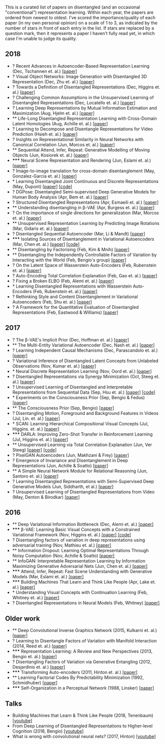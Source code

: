This is a curated list of papers on disentangled (and an occasional "conventional") representation learning. Within each year, the papers are ordered from newest to oldest. I've scored the importance/quality of each paper (in my own personal opinion) on a scale of 1 to 3, as indicated by the number of stars in front of each entry in the list. If stars are replaced by a question mark, then it represents a paper I haven't fully read yet, in which case I'm unable to judge its quality.

## 2018 

* ? Recent Advances in Autoencoder-Based Representation Learning (Dec, Tschannen et. al.) [[paper]](http://bayesiandeeplearning.org/2018/papers/151.pdf?fbclid=IwAR0AKPuAsCFFsTCJ52o6-BkJebR9UuURnesksd1wf5QfLvuU2LBetc7moKc)
* ? Visual Object Networks: Image Generation with Disentangled 3D Representation (Dec, Zhu et. al.) [[paper]](https://arxiv.org/abs/1812.02725v1)
* ? Towards a Definition of Disentangled Representations (Dec, Higgins et. al.) [[paper]](https://arxiv.org/pdf/1812.02230v1.pdf)
* ? Challenging Common Assumptions in the Unsupervised Learning of Disentangled Representations (Dec, Locatello et. al.) [[paper]](https://arxiv.org/abs/1811.12359v1)
* ? Learning Deep Representations by Mutual Information Estimation and Maximization (Aug, Hjelm et. al.) [[paper]](https://arxiv.org/abs/1808.06670)
* ** Life-Long Disentangled Representation Learning with Cross-Domain Latent Homologies (Aug, Achille et. al.) [[paper]](https://arxiv.org/abs/1808.06508)
* ? Learning to Decompose and Disentangle Representations for Video Prediction (Hsieh et. al.) [[paper]](https://arxiv.org/abs/1806.04166)
* ? Insights on Representational Similarity in Neural Networks with Canonical Correlation (Jun, Morcos et. al.) [[paper]](https://arxiv.org/abs/1806.05759)
* ** Sequential Attend, Infer, Repeat: Generative Modelling of Moving Objects (Jun, Kosiorek et. al.) [[paper]](https://arxiv.org/abs/1806.01794)
* __***__ Neural Scene Representation and Rendering (Jun, Eslami et. al.) [[paper]](https://deepmind.com/research/publications/neural-scene-representation-and-rendering/)
* ? Image-to-image translation for cross-domain disentanglement (May, Gonzalez-Garcia et. al.) [[paper]](https://arxiv.org/abs/1805.09730)
* \* Learning Disentangled Joint Continuous and Discrete Representations (May, Dupont) [[paper]](https://arxiv.org/abs/1804.00104) [[code]](https://github.com/Schlumberger/joint-vae)
* ? DGPose: Disentangled Semi-supervised Deep Generative Models for Human Body Analysis (Apr, Bem et. al.) [[paper]](https://arxiv.org/abs/1804.06364)
* ? Structured Disentangled Representations (Apr, Esmaeili et. al.) [[paper]](https://arxiv.org/abs/1804.02086)
* ** Understanding disentangling in β-VAE (Apr, Burgess et. al.) [[paper]](https://arxiv.org/abs/1804.03599)
* ? On the importance of single directions for generalization (Mar, Morcos et. al.) [[paper]](https://arxiv.org/abs/1803.06959)
* ** Unsupervised Representation Learning by Predicting Image Rotations (Mar, Gidaris et. al.) [[paper]](https://arxiv.org/abs/1803.07728)
* ? Disentangled Sequential Autoencoder (Mar, Li & Mandt) [[paper]](https://arxiv.org/abs/1803.02991)
* __***__ Isolating Sources of Disentanglement in Variational Autoencoders (Mar, Chen et. al.) [[paper]](https://arxiv.org/abs/1802.04942v2) [[code]](https://github.com/rtqichen/beta-tcvae)
* ** Disentangling by Factorising (Feb, Kim & Mnih) [[paper]](https://arxiv.org/abs/1802.05983)
* ** Disentangling the Independently Controllable Factors of Variation by Interacting with the World (Feb, Bengio's group) [[paper]](https://arxiv.org/abs/1802.09484)
* ? On the Latent Space of Wasserstein Auto-Encoders (Feb, Rubenstein et. al.) [[paper]](https://arxiv.org/abs/1802.03761)
* ? Auto-Encoding Total Correlation Explanation (Feb, Gao et. al.) [[paper]](https://arxiv.org/abs/1802.05822v1)
* ? Fixing a Broken ELBO (Feb, Alemi et. al.) [[paper]](https://arxiv.org/abs/1711.00464)  
* \* Learning Disentangled Representations with Wasserstein Auto-Encoders (Feb, Rubenstein et. al.) [[paper]](https://openreview.net/forum?id=Hy79-UJPM)
* ? Rethinking Style and Content Disentanglement in Variational Autoencoders (Feb, Shu et. al.) [[paper]](https://openreview.net/forum?id=B1rQtwJDG)
* ? A Framework for the Quantitative Evaluation of Disentangled Representations (Feb, Eastwood & Williams) [[paper]](https://openreview.net/forum?id=By-7dz-AZ)

## 2017

* ? The β-VAE's Implicit Prior (Dec, Hoffman et. al.) [[paper]](http://bayesiandeeplearning.org/2017/papers/66.pdf)
* ** The Multi-Entity Variational Autoencoder (Dec, Nash et. al.) [[paper]](http://charlienash.github.io/assets/docs/mevae2017.pdf)
* ? Learning Independent Causal Mechanisms (Dec, Parascandolo et. al.) [[paper]](https://arxiv.org/abs/1712.00961)
* ? Variational Inference of Disentangled Latent Concepts from Unlabeled Observations (Nov, Kumar et. al.) [[paper]](https://arxiv.org/abs/1711.00848)
* \* Neural Discrete Representation Learning (Nov, Oord et. al.) [[paper]](https://arxiv.org/abs/1711.00937v2)
* ? Disentangled Representations via Synergy Minimization (Oct, Steeg et. al.) [[paper]](https://arxiv.org/abs/1710.03839v1)
* ? Unsupervised Learning of Disentangled and Interpretable Representations from Sequential Data (Sep, Hsu et. al.) [[paper]](https://arxiv.org/abs/1709.07902) [[code]](https://github.com/wnhsu/ScalableFHVAE)
* \* Experiments on the Consciousness Prior (Sep, Bengio & Fedus) [[paper]](https://ai-on.org/pdf/bengio-consciousness-prior.pdf)
* ** The Consciousness Prior (Sep, Bengio) [[paper]](https://arxiv.org/abs/1709.08568)
* ? Disentangling Motion, Foreground and Background Features in Videos (Jul, Lin. et. al.) [[paper]](https://imatge-upc.github.io/unsupervised-2017-cvprw/)
* \* SCAN: Learning Hierarchical Compositional Visual Concepts (Jul, Higgins. et. al.) [[paper]]( https://arxiv.org/abs/1707.03389)
* __***__ DARLA: Improving Zero-Shot Transfer in Reinforcement Learning (Jul, Higgins et. al.) [[paper]](https://arxiv.org/abs/1707.08475)
* ** Unsupervised Learning via Total Correlation Explanation (Jun, Ver Steeg) [[paper]](https://arxiv.org/abs/1706.08984) [[code]](https://github.com/gregversteeg/CorEx)
* ? PixelGAN Autoencoders (Jun, Makhzani & Frey) [[paper]](https://arxiv.org/abs/1706.00531)
* ? Emergence of Invariance and Disentanglement in Deep Representations (Jun, Achille & Soatto) [[paper]](https://arxiv.org/abs/1706.01350)
* ** A Simple Neural Network Module for Relational Reasoning (Jun, Santoro et. al.) [[paper]](https://arxiv.org/abs/1706.01427)
* ? Learning Disentangled Representations with Semi-Supervised Deep Generative Models  (Jun, Siddharth, et al.)  [[paper]](https://arxiv.org/abs/1706.00400)
* ? Unsupervised Learning of Disentangled Representations from Video (May, Denton & Birodkar) [[paper]](https://arxiv.org/abs/1705.10915)

## 2016

* ** Deep Variational Information Bottleneck (Dec, Alemi et. al.) [[paper]](https://arxiv.org/abs/1612.00410)
* __***__ β-VAE: Learning Basic Visual Concepts with a Constrained Variational Framework (Nov, Higgins et. al.) [[paper]](https://openreview.net/forum?id=Sy2fzU9gl) [[code]](https://github.com/sootlasten/beta-vae)
* ? Disentangling factors of variation in deep representations using adversarial training (Nov, Mathieu et. al.) [[paper]](https://arxiv.org/abs/1611.03383)
* ** Information Dropout: Learning Optimal Representations Through Noisy Computation (Nov, Achille & Soatto) [[paper]](https://arxiv.org/abs/1611.01353)
* ** InfoGAN: Interpretable Representation Learning by Information Maximizing Generative Adversarial Nets (Jun, Chen et. al.) [[paper]](https://arxiv.org/abs/1606.03657)
* __***__ Attend, Infer, Repeat: Fast Scene Understanding with Generative Models (Mar, Eslami et. al.) [[paper]](https://arxiv.org/abs/1603.08575?context=cs)
* __***__ Building Machines That Learn and Think Like People (Apr, Lake et. al.) [[paper]](https://arxiv.org/abs/1604.00289)
* \* Understanding Visual Concepts with Continuation Learning (Feb, Whitney et. al.) [[paper]](https://arxiv.org/abs/1602.06822)
* ? Disentangled Representations in Neural Models (Feb, Whitney) [[paper]](https://arxiv.org/abs/1602.02383v1)

## Older work

* ** Deep Convolutional Inverse Graphics Network (2015, Kulkarni et. al.) [[paper]](https://arxiv.org/abs/1503.03167)
* ? Learning to Disentangle Factors of Variation with Manifold Interaction (2014, Reed et. al.) [[paper]](http://proceedings.mlr.press/v32/reed14.pdf)
* __***__ Representation Learning: A Review and New Perspectives (2013, Bengio et. al.) [[paper]](https://arxiv.org/abs/1206.5538?context=cs)
* ? Disentangling Factors of Variation via Generative Entangling (2012, Desjardinis et. al.) [[paper]](https://arxiv.org/abs/1210.5474)
* __***__ Transforming Auto-encoders (2011, Hinton et. al.) [[paper]](https://www.cs.toronto.edu/~fritz/absps/transauto6.pdf)
* ** Learning Factorial Codes By Predictability Minimization (1992, Schmidhuber) [[paper]](https://www.mitpressjournals.org/doi/pdf/10.1162/neco.1992.4.6.863)
* __***__ Self-Organization in a Perceptual Network (1988, Linsker) [[paper]](https://ieeexplore.ieee.org/stamp/stamp.jsp?tp=&arnumber=36)

## Talks

* Building Machines that Learn & Think Like People (2018, Tenenbaum) [[youtube]](https://www.youtube.com/watch?v=RB78vRUO6X8&t=1807s)
* From Deep Learning of Disentangled Representations to Higher-level Cognition (2018, Bengio) [[youtube]](https://www.youtube.com/watch?v=Yr1mOzC93xs)
* What is wrong with convolutional neural nets? (2017, Hinton) [[youtube]](https://www.youtube.com/watch?v=rTawFwUvnLE&t=2152s)
